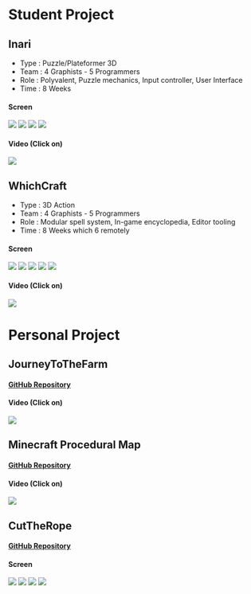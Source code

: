 # Student Project
## Inari
- Type : Puzzle/Plateformer 3D
- Team : 4 Graphists - 5 Programmers
- Role : Polyvalent, Puzzle mechanics, Input controller, User Interface
- Time : 8 Weeks

#### Screen
![](Inari/0.PNG)
![](Inari/1.PNG)
![](Inari/2.PNG)
![](Inari/3.PNG)

#### Video (Click on)  
[![](https://img.youtube.com/vi/BZAh1M4cmQY/0.jpg)](https://www.youtube.com/watch?v=BZAh1M4cmQY)


## WhichCraft
- Type : 3D Action
- Team : 4 Graphists - 5 Programmers
- Role : Modular spell system, In-game encyclopedia, Editor tooling
- Time : 8 Weeks which 6 remotely

#### Screen
![](WhichCraft/0.png)
![](WhichCraft/1.png)
![](WhichCraft/2.png)
![](WhichCraft/3.png)
![](WhichCraft/4.png)

#### Video (Click on)  
[![](https://img.youtube.com/vi/FjbEneLxB-M/0.jpg)](https://www.youtube.com/watch?v=FjbEneLxB-M)


# Personal Project
## JourneyToTheFarm
#### [GitHub Repository](https://github.com/QuentinLadoire/JourneyToTheFarm)
#### Video (Click on)  
[![](https://img.youtube.com/vi/84DG06C5vnk/0.jpg)](https://www.youtube.com/watch?v=84DG06C5vnk)

## Minecraft Procedural Map
#### [GitHub Repository](https://github.com/QuentinLadoire/MinecraftProceduralMap)
#### Video (Click on)  
[![](https://img.youtube.com/vi/ZCAR6i94rE0/0.jpg)](https://www.youtube.com/watch?v=ZCAR6i94rE0)

## CutTheRope
#### [GitHub Repository](https://github.com/QuentinLadoire/CutTheRope)
#### Screen
![](https://github.com/QuentinLadoire/CutTheRope/blob/master/Screen/Menu.PNG)
![](https://github.com/QuentinLadoire/CutTheRope/blob/master/Screen/LevelChoice.PNG)
![](https://github.com/QuentinLadoire/CutTheRope/blob/master/Screen/Level1.png)
![](https://github.com/QuentinLadoire/CutTheRope/blob/master/Screen/Level14.PNG)
